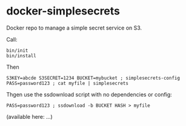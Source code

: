 # docker-simplesecrets
Docker repo to manage a simple secret service on S3.

Call:
```
bin/init
bin/install
```

Then
```
S3KEY=abcde S3SECRET=1234 BUCKET=mybucket ; simplesecrets-config
PASS=password123 ; cat myfile | simplesecrets 
```

Thgen use the ssdownload script with no dependencies or config:
```
PASS=password123 ; ssdownload -b BUCKET HASH > myfile
```
(available here: ...)
